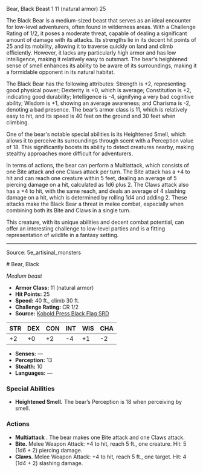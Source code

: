 <MonsterName/>Bear, Black</MonsterName>
<CreatureType/>Beast</CreatureType>
<CR/>1</CR>
<AC/>11 (natural armor)</AC>
<HP/>25</HP>
<summary>The Black Bear is a medium-sized beast that serves as an ideal encounter for low-level adventurers, often found in wilderness areas. With a Challenge Rating of 1/2, it poses a moderate threat, capable of dealing a significant amount of damage with its attacks. Its strengths lie in its decent hit points of 25 and its mobility, allowing it to traverse quickly on land and climb efficiently. However, it lacks any particularly high armor and has low intelligence, making it relatively easy to outsmart. The bear's heightened sense of smell enhances its ability to be aware of its surroundings, making it a formidable opponent in its natural habitat.</summary>

<detail>

The Black Bear has the following attributes: Strength is +2, representing good physical power; Dexterity is +0, which is average; Constitution is +2, indicating good durability; Intelligence is -4, signifying a very bad cognitive ability; Wisdom is +1, showing an average awareness; and Charisma is -2, denoting a bad presence. The bear’s armor class is 11, which is relatively easy to hit, and its speed is 40 feet on the ground and 30 feet when climbing.

One of the bear's notable special abilities is its Heightened Smell, which allows it to perceive its surroundings through scent with a Perception value of 18. This significantly boosts its ability to detect creatures nearby, making stealthy approaches more difficult for adventurers.

In terms of actions, the bear can perform a Multiattack, which consists of one Bite attack and one Claws attack per turn. The Bite attack has a +4 to hit and can reach one creature within 5 feet, dealing an average of 5 piercing damage on a hit, calculated as 1d6 plus 2. The Claws attack also has a +4 to hit, with the same reach, and deals an average of 4 slashing damage on a hit, which is determined by rolling 1d4 and adding 2. These attacks make the Black Bear a threat in melee combat, especially when combining both its Bite and Claws in a single turn. 

This creature, with its unique abilities and decent combat potential, can offer an interesting challenge to low-level parties and is a fitting representation of wildlife in a fantasy setting.</detail>



---

Source: 5e_artisinal_monsters

<statblock>
# Bear, Black

*Medium beast*

- **Armor Class:** 11 (natural armor)
- **Hit Points:** 25
- **Speed:** 40 ft., climb 30 ft.
- **Challenge Rating:** CR 1/2
- **Source:** [Kobold Press Black Flag SRD](https://koboldpress.com/black-flag-roleplaying/)

| STR | DEX | CON | INT | WIS | CHA |
| --- | --- | --- | --- | --- | --- |
| +2 | +0 | +2 | -4 | +1 | -2 |

- **Senses:** —
- **Perception:** 13
- **Stealth:** 10
- **Languages:** —

### Special Abilities

- **Heightened Smell.** The bear’s Perception is 18 when perceiving by smell.

### Actions

- **Multiattack** . The bear makes one Bite attack and one Claws attack.
- **Bite.** Melee Weapon Attack: +4 to hit, reach 5 ft., one creature. Hit: 5 (1d6 + 2) piercing damage.
- **Claws.** Melee Weapon Attack: +4 to hit, reach 5 ft., one target. Hit: 4 (1d4 + 2) slashing damage.

</statblock>


